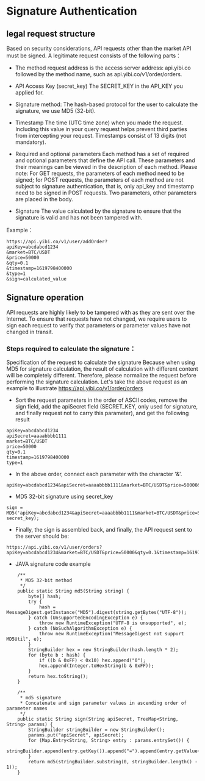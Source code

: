 # Signature Authentication

## legal request structure
Based on security considerations, API requests other than the market API must be signed. A legitimate request consists of the following parts：

- The method request address is the access server address: api.yibi.co followed by the method name, such as api.yibi.co/v1/order/orders.

- API Access Key (secret_key) The SECRET_KEY in the API_KEY you applied for.

- Signature method: The hash-based protocol for the user to calculate the signature, we use MD5 (32-bit).

- Timestamp The time (UTC time zone) when you made the request. Including this value in your query request helps prevent third parties from intercepting your request. Timestamps consist of 13 digits (not mandatory).

- Required and optional parameters Each method has a set of required and optional parameters that define the API call. These parameters and their meanings can be viewed in the description of each method. Please note: For GET requests, the parameters of each method need to be signed; for POST requests, the parameters of each method are not subject to signature authentication, that is, only api_key and timestamp need to be signed in POST requests. Two parameters, other parameters are placed in the body.

- Signature The value calculated by the signature to ensure that the signature is valid and has not been tampered with.

Example：
```
https://api.yibi.co/v1/user/addOrder?
apiKey=abcdabcd1234
&market=BTC/USDT
&price=50000
&qty=0.1
&timestamp=1619798400000
&type=1
&sign=calculated_value
```

## Signature operation

API requests are highly likely to be tampered with as they are sent over the Internet. To ensure that requests have not changed, we require users to sign each request to verify that parameters or parameter values have not changed in transit.

### Steps required to calculate the signature：

Specification of the request to calculate the signature Because when using MD5 for signature calculation, the result of calculation with different content will be completely different. Therefore, please normalize the request before performing the signature calculation. Let's take the above request as an example to illustrate
https://api.yibi.co/v1/order/orders

-  Sort the request parameters in the order of ASCII codes, remove the sign field, add the apiSecret field (SECRET_KEY, only used for signature, and finally request not to carry this parameter), and get the following result
```
apiKey=abcdabcd1234
apiSecret=aaaabbbb1111
market=BTC/USDT
price=50000
qty=0.1
timestamp=1619798400000
type=1
```
- In the above order, connect each parameter with the character '&'.
```
apiKey=abcdabcd1234&apiSecret=aaaabbbb1111&market=BTC/USDT&price=50000&qty=0.1&timestamp=1619798400000&type=1
```
- MD5 32-bit signature using secret_key
```
sign = MD5('apiKey=abcdabcd1234&apiSecret=aaaabbbb1111&market=BTC/USDT&price=50000&qty=0.1&timestamp=1619798400000&type=1', secret_key);
```

- Finally, the sign is assembled back, and finally, the API request sent to the server should be:
```
https://api.yibi.co/v1/user/orders?apiKey=abcdabcd1234&market=BTC/USDT&price=50000&qty=0.1&timestamp=1619798400000&type=1&sign=4537fc8d082ea13a16a89523c62d6775
```

- JAVA signature code example
```
    /**
     * MD5 32-bit method
     */
    public static String md5(String string) {
        byte[] hash;
        try {
            hash = MessageDigest.getInstance("MD5").digest(string.getBytes("UTF-8"));
        } catch (UnsupportedEncodingException e) {
            throw new RuntimeException("UTF-8 is unsupported", e);
        } catch (NoSuchAlgorithmException e) {
            throw new RuntimeException("MessageDigest not suppurt MD5Util", e);
        }
        StringBuilder hex = new StringBuilder(hash.length * 2);
        for (byte b : hash) {
            if ((b & 0xFF) < 0x10) hex.append("0");
            hex.append(Integer.toHexString(b & 0xFF));
        }
        return hex.toString();
    }

    /**
     * md5 signature
     * Concatenate and sign parameter values in ascending order of parameter names
     */
    public static String sign(String apiSecret, TreeMap<String, String> params) {
        StringBuilder stringBuilder = new StringBuilder();
        params.put("apiSecret", apiSecret);
        for (Map.Entry<String, String> entry : params.entrySet()) {
            stringBuilder.append(entry.getKey()).append("=").append(entry.getValue()).append("&");
        }
        return md5(stringBuilder.substring(0, stringBuilder.length() - 1));
    }
```
